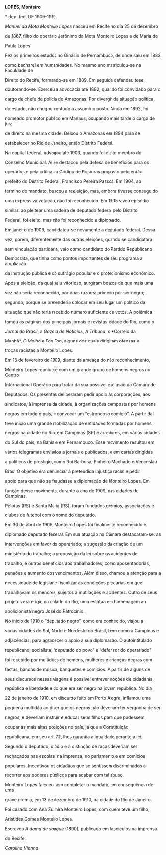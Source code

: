 **LOPES, Monteiro**



\* dep. fed. DF 1909-1910.



*Manuel da Mota Monteiro Lopes* nasceu em Recife no dia 25 de dezembro

de 1867, filho do operário Jerônimo da Mota Monteiro Lopes e de Maria de

Paula Lopes.



Fez os primeiros estudos no Ginásio de Pernambuco, de onde saiu em 1883

como bacharel em humanidades. No mesmo ano matriculou-se na Faculdade de

Direito do Recife, formando-se em 1889. Em seguida defendeu tese,

doutorando-se. Exerceu a advocacia até 1892, quando foi convidado para o

cargo de chefe de polícia do Amazonas. Por divergir da situação política

do estado, não chegou contudo a assumir o posto. Ainda em 1892, foi

nomeado promotor público em Manaus, ocupando mais tarde o cargo de juiz

de direito na mesma cidade. Deixou o Amazonas em 1894 para se

estabelecer no Rio de Janeiro, então Distrito Federal.



Na capital federal, advogou até 1903, quando foi eleito membro do

Conselho Municipal. Aí se destacou pela defesa de benefícios para os

operários e pela crítica ao Código de Posturas proposto pelo então

prefeito do Distrito Federal, Francisco Pereira Passos. Em 1904, ao

término do mandato, buscou a reeleição, mas, embora tivesse conseguido

uma expressiva votação, não foi reconhecido. Em 1905 viveu episódio

similar: ao pleitear uma cadeira de deputado federal pelo Distrito

Federal, foi eleito, mas não foi reconhecido e diplomado.



Em janeiro de 1909, candidatou-se novamente a deputado federal. Dessa

vez, porém, diferentemente das outras eleições, quando se candidatara

sem vinculação partidária, veio como candidato do Partido Republicano

Democrata, que tinha como pontos importantes de seu programa a ampliação

da instrução pública e do sufrágio popular e o protecionismo econômico.

Após a eleição, da qual saiu vitorioso, surgiram boatos de que mais uma

vez não seria reconhecido, por duas razões: primeiro por ser negro;

segundo, porque se pretenderia colocar em seu lugar um político da

situação que não teria recebido número suficiente de votos. A polêmica

tomou as páginas dos principais jornais e revistas cidade do Rio, como o

*Jornal do Brasil*, a *Gazeta de Notícias*, *A Tribuna*, o *Correio da

Manhã*, *O Malho* e *Fon Fon*, alguns dos quais dirigiram ofensas e

troças racistas a Monteiro Lopes.



Em 15 de fevereiro de 1909, diante da ameaça do não reconhecimento,

Monteiro Lopes reuniu-se com um grande grupo de homens negros no Centro

Internacional Operário para tratar da sua possível exclusão da Câmara de

Deputados. Os presentes deliberaram pedir apoio às corporações, aos

sindicatos, à imprensa da cidade, à organizações compostas por homens

negros em todo o país, e convocar um “estrondoso comício”. A partir daí

teve início uma grande mobilização de entidades formadas por homens

negros na cidade do Rio, em Campinas (SP) e arredores, em várias cidades

do Sul do país, na Bahia e em Pernambuco. Esse movimento resultou em

vários telegramas enviados a jornais e publicados, e em cartas dirigidas

a políticos de prestígio, como Rui Barbosa, Pinheiro Machado e Venceslau

Brás. O objetivo era denunciar a pretendida injustiça racial e pedir

apoio para que não se fraudasse a diplomação de Monteiro Lopes. Em

função desse movimento, durante o ano de 1909, nas cidades de Campinas,

Pelotas (RS) e Santa Maria (RS), foram fundados grêmios, associações e

clubes de futebol com o nome do deputado.



Em 30 de abril de 1909, Monteiro Lopes foi finalmente reconhecido e

diplomado deputado federal. Em sua atuação na Câmara destacaram-se: as

intervenções em favor do operariado; a sugestão da criação de um

ministério do trabalho; a proposição da lei sobre os acidentes de

trabalho, e outros benefícios aos trabalhadores, como aposentadorias,

pensões e aumento dos vencimentos. Além disso, chamou a atenção para a

necessidade de legislar e fiscalizar as condições precárias em que

trabalhavam os menores, sujeitos a mutilações e acidentes. Outro de seus

projetos era erigir, na cidade do Rio, uma estátua em homenagem ao

abolicionista negro José do Patrocínio.



No início de 1910 o “deputado negro”, como era conhecido, viajou a

várias cidades do Sul, Norte e Nordeste do Brasil, bem como a Campinas e

adjacências, para agradecer o apoio à sua diplomação. O autointitulado

republicano, socialista, “deputado do povo” e “defensor do operariado”

foi recebido por multidões de homens, mulheres e crianças negras com

festas, bandas de música, banquetes e comícios. A partir de alguns de

seus discursos nessas viagens é possível entrever noções de cidadania,

república e liberdade e do que era ser negro na jovem república. No dia

22 de janeiro de 1910, em discurso feito em Porto Alegre, inflamou uma

pequena multidão ao dizer que os negros não deveriam ter vergonha de ser

negros, e deveriam instruir e educar seus filhos para que pudessem

ocupar as mais altas posições no país, já que a Constituição

republicana, em seu art. 72, lhes garantia a igualdade perante a lei.

Segundo o deputado, o ódio e a distinção de raças deveriam ser

rechaçados nas escolas, na imprensa, no parlamento e em comícios

populares. Incentivou os cidadãos que se sentissem discriminados a

recorrer aos poderes públicos para acabar com tal abuso.



Monteiro Lopes faleceu sem completar o mandato, em consequência de uma

grave uremia, em 13 de dezembro de 1910, na cidade do Rio de Janeiro.



Foi casado com Ana Zulmira Monteiro Lopes, com quem teve um filho,

Aristides Gomes Monteiro Lopes.



Escreveu *A dama de sangue* (1890), publicado em fascículos na imprensa

do Recife.



*Carolina Vianna*



